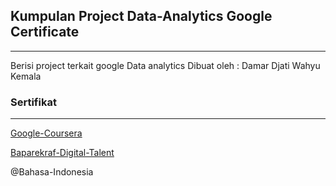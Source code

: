 ## Kumpulan Project Data-Analytics Google Certificate
---

Berisi project terkait google Data analytics
Dibuat oleh : Damar Djati Wahyu Kemala

### Sertifikat
---

[Google-Coursera](https://drive.google.com/file/d/11WUwj1Xn58zlWj337Yo0zwlkg7uvY7yc/view?usp=sharing)

[Baparekraf-Digital-Talent](https://drive.google.com/file/d/1JA4Kd07Xw7SkDqNr1jd0wLCy2n7l0jfA/view?usp=sharing)

@Bahasa-Indonesia
